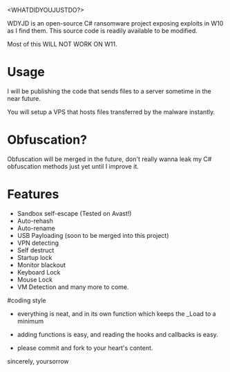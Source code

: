 <WHATDIDYOUJUSTDO?>

WDYJD is an open-source C# ransomware project exposing exploits in W10 as I find them. This source code is readily available to be modified.

Most of this WILL NOT WORK ON W11.

# Usage

I will be publishing the code that sends files to a server sometime in the near future.

You will setup a VPS that hosts files transferred by the malware instantly.

# Obfuscation?

Obfuscation will be merged in the future, don't really wanna leak my C# obfuscation methods just yet until I improve it.

# Features

- Sandbox self-escape (Tested on Avast!)
- Auto-rehash
- Auto-rename
- USB Payloading (soon to be merged into this project)
- VPN detecting
- Self destruct
- Startup lock
- Monitor blackout
- Keyboard Lock
- Mouse Lock
- VM Detection
and many more to come.


  
  
#coding style
  - everything is neat, and in its own function which keeps the _Load to a minimum
  - adding functions is easy, and reading the hooks and callbacks is easy.
  
  - please commit and fork to your heart's content.
  
sincerely,
yoursorrow
